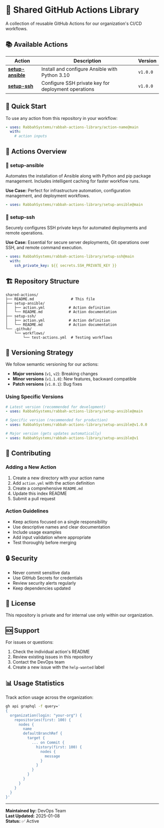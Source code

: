 # 🚀 Shared GitHub Actions Library

A collection of reusable GitHub Actions for our organization's CI/CD workflows.

## 📚 Available Actions

| Action                               | Description                                         | Version  |
| ------------------------------------ | --------------------------------------------------- | -------- |
| [**setup-ansible**](./setup-ansible) | Install and configure Ansible with Python 3.10      | `v1.0.0` |
| [**setup-ssh**](./setup-ssh)         | Configure SSH private key for deployment operations | `v1.0.0` |

## 🎯 Quick Start

To use any action from this repository in your workflow:

```yaml
- uses: RabbahSystems/rabbah-actions-library/action-name@main
  with:
    # action inputs
```

## 📖 Actions Overview

### 🔧 setup-ansible

Automates the installation of Ansible along with Python and pip package management. Includes intelligent caching for faster workflow runs.

**Use Case:** Perfect for infrastructure automation, configuration management, and deployment workflows.

```yaml
- uses: RabbahSystems/rabbah-actions-library/setup-ansible@main
```

### 🔐 setup-ssh

Securely configures SSH private keys for automated deployments and remote operations.

**Use Case:** Essential for secure server deployments, Git operations over SSH, and remote command execution.

```yaml
- uses: RabbahSystems/rabbah-actions-library/setup-ssh@main
  with:
    ssh_private_key: ${{ secrets.SSH_PRIVATE_KEY }}
```

## 🏗️ Repository Structure

```
shared-actions/
├── README.md                 # This file
├── setup-ansible/
│   ├── action.yml           # Action definition
│   └── README.md            # Action documentation
├── setup-ssh/
│   ├── action.yml           # Action definition
│   └── README.md            # Action documentation
└── .github/
    └── workflows/
        └── test-actions.yml  # Testing workflows
```

## 🔄 Versioning Strategy

We follow semantic versioning for our actions:

- **Major versions** (`v1`, `v2`): Breaking changes
- **Minor versions** (`v1.1.0`): New features, backward compatible
- **Patch versions** (`v1.0.1`): Bug fixes

### Using Specific Versions

```yaml
# Latest version (recommended for development)
- uses: RabbahSystems/rabbah-actions-library/setup-ansible@main

# Specific version (recommended for production)
- uses: RabbahSystems/rabbah-actions-library/setup-ansible@v1.0.0

# Major version (gets updates automatically)
- uses: RabbahSystems/rabbah-actions-library/setup-ansible@v1
```

## 🤝 Contributing

### Adding a New Action

1. Create a new directory with your action name
2. Add `action.yml` with the action definition
3. Create a comprehensive `README.md`
4. Update this index README
5. Submit a pull request

### Action Guidelines

- Keep actions focused on a single responsibility
- Use descriptive names and clear documentation
- Include usage examples
- Add input validation where appropriate
- Test thoroughly before merging

## 🔒 Security

- Never commit sensitive data
- Use GitHub Secrets for credentials
- Review security alerts regularly
- Keep dependencies updated

## 📝 License

This repository is private and for internal use only within our organization.

## 🆘 Support

For issues or questions:

1. Check the individual action's README
2. Review existing issues in this repository
3. Contact the DevOps team
4. Create a new issue with the `help-wanted` label

## 📊 Usage Statistics

Track action usage across the organization:

```bash
gh api graphql -f query='
{
  organization(login: "your-org") {
    repositories(first: 100) {
      nodes {
        name
        defaultBranchRef {
          target {
            ... on Commit {
              history(first: 100) {
                nodes {
                  message
                }
              }
            }
          }
        }
      }
    }
  }
}'
```

---

**Maintained by:** DevOps Team  
**Last Updated:** 2025-01-08  
**Status:** ✅ Active
